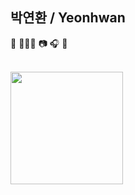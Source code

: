 
## 박연환 / Yeonhwan

🌊 🧑🏻‍💻 📷 🎧 🌲

<br/>
<a href="https://github.com/imysh578"><img align="center" style="height:180px" src="https://github-readme-stats.vercel.app/api/top-langs/?username=yeonhwan&layout=compact&theme=nord&hide_border=true" /></a> 
